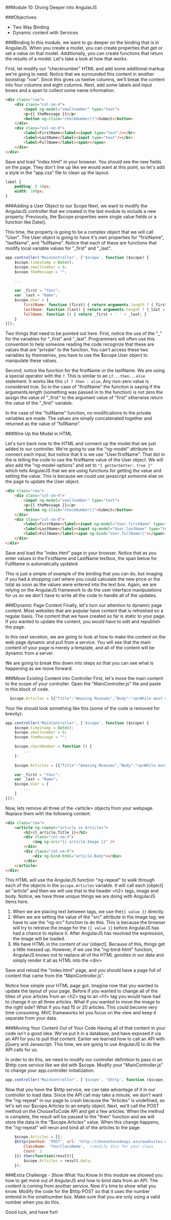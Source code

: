 ﻿##Module 10: Diving Deeper into AngularJS

###Objectives:
- Two Way Binding
- Dynamic content with Services

###Binding
In this module, we want to go deeper on the binding that is in AngularJS. When you create a model, you can create properties that get or set a value on that model. Additionally, you can create functions that return the results of a model. Let's take a look at how that works.

First, let modify our "checknumber" HTML and add some additional markup we're going to need. Notice that we surrounded this content in another bootstrap "row". Since this gives us twelve columns, we'll break the content into four columns and eight columns. Next, add some labels and input boxes and a span to collect some name information.

```HTML
<div class="row">
	<div class="col-sm-4">
		<input ng-model="smallnumber" type="text">
		<p>{{ theMessage }}</p>
		<button ng-click="checkNumber()">Submit</button>
	</div>
	<div class="col-sm-8">
		<label>FirstName</label><input type="text"/></br>
		<label>LastName</label><input type="text"/></br>
		<label>FullName</label><span></span>
	</div>
</div>
```

Save and load "index.html" in your browser. You should see the new fields on the page. They don't line up like we would want at this point, so let's add a style in the "app.css" file to clean up the layout.

```CSS
label {
	padding: 0 10px;
	width: 100px;
}
```

###Adding a User Object to our Scope
Next, we want to modify the AngularJS controller that we created in the last module to include a new property. Previously, the $scope properties were single value fields or a function like Date().

This time, the property is going to be a complex object that we will call "User". The User object is going to have it's own properties for "firstName", "lastName", and "fullName". Notice that each of these are functions that modify local variable values for "_first" and "_last".

```Javascript
app.controller('MainController', ['$scope', function ($scope) {
	$scope.timestamp = Date();
	$scope.smallnumber = 0;
	$scope.theMessage = "";
	
	...

	var _first = "Your";
	var _last = "Name";
	$scope.User = {
		firstName: function (first) { return arguments.length ? (_first = first) : _first },
		lastName: function (last) { return arguments.length ? (_last = last) : _last },
		fullName: function () { return _first + ' ' + _last; }
	}
}]);
```

Two things that need to be pointed out here. First, notice the use of the "_" for the variables for "_first" and "_last". Programmers will often use this convention to help someone reading the code recognize that these are values that are "private" to the function. You can't access these two variables by themselves, you have to use the $scope.User object to manipulate these values.

Second, notice the function for the firstName or the lastName. We are using a special operator with the `?`. This is similar to an `if...then...else` statement. It works like this `if ? then : else`. Any non-zero value is considered true. So in the case of "firstName" the function is saying if the arguments.length (something was passed in to the function) is not zero the assign the value of "_first" to the argument value of "first" otherwise return the value of the "_first" variable.

In the case of the "fullName" function, no modifications to the private variables are made. The values are simply concatenated together and returned as the value of "fullName".

###Wire Up the Model in HTML

Let's turn back now to the HTML and connect up the model that we just added to our controller. We're going to use the "ng-model" attribute to connect each input, but notice that it is we use "User.firstName". That dot in the is telling the code to use the firstName value of the User object. We will also add the "ng-model-options" and set to `"{ getterSetter: true }"` which tells AngularJS that we are using functions for getting the value and setting the value. This is because we could use javascript someone else on the page to update the User object.

```HTML
<div class="row">
	<div class="col-sm-4">
		<input ng-model="smallnumber" type="text">
		<p>{{ theMessage }}</p>
		<button ng-click="checkNumber()">Submit</button>
	</div>
	<div class="col-sm-8">
		<label>FirstName</label><input ng-model="User.firstName" type="text" ng-model-options="{ getterSetter: true }" /></br>
		<label>LastName</label><input ng-model="User.lastName" type="text" ng-model-options="{ getterSetter: true }"  /></br>
		<label>FullName</label><span ng-bind="User.fullName()"></span>
	</div>
</div>

```

Save and load the "index.html" page in your browser. Notice that as you enter values in the FirstName and LastName textbox, the span below for FullName is automatically updated.

This is just a simple of example of the binding that you can do, but imaging if you had a shopping cart where you could calculate the new price or the total as soon as the values were entered into the text box. Again, we are relying on the AngularJS framework to do the user interface manipulations for us so we don't have to write all the code to handle all of the updates.

###Dynamic Page Content
Finally, let's turn our attention to dynamic page content. Most websites that are popular have content that is refreshed on a regular basis. The content that we have created so far is static to your page. If you wanted to update the content, you would have to edit and republish the page.

In this next secetion, we are going to look at how to make the content on the web page dynamic and pull from a service. You will see that the main content of your page is merely a template, and all of the content will be dynamic from a server.

We are going to break this down into steps so that you can see what is happening as we move forward.

###Move Existing Content into Controller
First, let's move the main content to the scope of your controller. Open the "MainController.js" file and paste in this block of code.



```Javascript
  $scope.Articles = [{"Title":"Amazing Museums","Body":"<p>While most museums are a collection of old artifacts and stuff that no one is really interested in seeing, our musuems are the best of the best.</p><p>You won't find anything like these any where else in the world. Our museums rival that of our closest competitors including the Museum of Bad Art, the Paris Sewers Musuem and the Museum of Broken Relationships.</p><p>Come check them out...the fun is waiting for you.</p>","Image":"http://lorempixel.com/200/100/city/1"},{"Title":"SplashAnyone Waterpark","Body":"<p>While most museums are a collection of old artifacts and stuff that no one is really interested in seeing, our musuems are the best of the best.</p><p>You won't find anything like these any where else in the world. Our museums rival that of our closest competitors including the Museum of Bad Art, the Paris Sewers Musuem and the Museum of Broken Relationships.</p><p>Come check them out...the fun is waiting for you.</ p > ","Image":"http://lorempixel.com/200/100/city/2"},{"Title":"Best Zoo in Town","Body":"<p>Our waterpark is the biggest and best park in the Western World. Just south of interstate 2015, you'll find a sweet mix of Super Slides and lazy rivers.</p><p>If that wasn't enough, we have 376 of the best food trucks in the state serving everything from fried gummy bears to lemonade and pizza. Don't forget if you buy our collectors edition souvenir water park keepsake, you get free refills all year.</p><p>And we wouldn't be SplashAnyone without the rules about splashing ... wait there are no rules.</p>","Image":"http://lorempixel.com/200/100/city/3"}];

```

Your file should look something like this (some of the code is removed for brevity):

```Javascript
app.controller('MainController', ['$scope', function ($scope) {
	$scope.timestamp = Date();
	$scope.smallnumber = 0;
	$scope.theMessage = "";

	$scope.checkNumber = function () {
		...
	};
	
	$scope.Articles = [{"Title":"Amazing Museums","Body":"<p>While most ..."}];

	var _first = "Your";
	var _last = "Name";
	$scope.User = {
		...
	}
}]);
```

Now, lets remove all three of the \<article> objects from your webpage. Replace them with the following content:

```HTML
<div class="row">
	<article ng-repeat="article in Articles">
		<h2>{{ article.Title }}</h2>
		<div class="col-sm-3">
			<img ng-src="{{ article.Image }}" />
		</div>
		<div class="col-sm-9">
			<div ng-bind-html="article.Body"></div>
		</div>
	</article>
</div>
```

This HTML will use the AngularJS function "ng-repeat" to walk through each of the objects in the `$scope.Articles` variable. It will call each [object] an "article" and then we will use that in the header \<h2> tags, image and body. Notice, we have three unique things we are doing with AngularJS items here.

1. When we are placing text between tags, we use the`{{ value }}` directly.
2. When we are setting the value of the "src" attribute in the image tag, we have to use the "ng-src" function to do this. This is because the browser will try to retreive the image for the `{{ value }}` before AngularJS has had a chance to replace it. After AngularJS has resolved the expression, the image will be loaded.
3. We have HTML in the content of our [object]. Because of this, things get a little messed up. However, if we use the "ng-bind-html" function, AngularJS knows not to replace all of the HTML goodies in our data and simply render it all as HTML into the \<div>

Save and reload the "index.html" page, and you should have a page full of content that came from the "MainController.js". 

Notice how simple your HTML page got. Imagine now that you wanted to update the layout of your page. Before if you wanted to change all of the titles of your articles from an \<h2> tag to an \<h1> tag you would have had to change it on all three articles. What if you wanted to move the image to the right side? What if you had 15 or 20 articles. This could become very time consuming. MVC frameworks let you focus on the view and keep it separate from your data.

###Moving Your Content Out of Your Code
Having all of that content in your code isn't a good idea. We've put it in a database, and have exposed it via an API for you to pull that content. Earlier we learned how to call an API with jQuery and Javascript. This time, we are going to use AngularJS to do the API calls for us.

In order to do this, we need to modify our controller definition to pass in an $http core service like we did with $scope. Modify your "MainController.js" to change your app.controller initialization.

```Javascript
app.controller('MainController', ['$scope', '$http', function ($scope, $http) {
```

Now that you have the $http service, we can take advantage of it in our controller to load data. Since the API call may take a minute, we don't want the "ng-repeat" in our page to crash because the "Articles" is undefined, so let's set our $scope.Articles to an empty object. Next, we'll call the POST method on the ChooseToCode API and get a few articles. When the method is complete, the result will be passed to the "then" function and we will store the data in the "$scope.Articles" value. When this change happens, the "ng-repeat" will rerun and bind all of the articles to the page.

```Javascript
	$scope.Articles = [];
	$http({method: 'POST', url: 'http://choosetocodeapi.azurewebsites.net/api/articles', data: {
		ClassName: 'YourClassName',  //modify this for your class
		Count: 3	
	}}).then(function(result){
		$scope.Articles = result.data;
	});

```

###Extra Challenge - Show What You Know
In this module we showed you how to get more out of AngularJS and how to bind data from an API. The content is coming from another service. Now it's time to show what you know. Modify the code for the $http POST so that it uses the number entered in the smallnumber box. Make sure that you are only using a valid number when you do this.

Good luck, and have fun!
